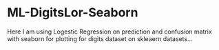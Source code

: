 # ML-DigitsLor-Seaborn
Here I am using Logestic Regression on prediction and confusion matrix with seaborn for plotting for digits dataset on skleaern datasets...
